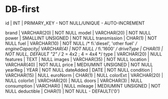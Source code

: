 DB-first
===

id            |         INT           |   PRIMARY_KEY - NOT NULL/UNIQUE - AUTO-INCREMENT
<!-- name  |   VARCHAR(40)   |    -->
brand         |      VARCHAR(20)      |   NOT NULL 
model         |      VARCHAR(20)      |   NOT NULL
power         |   SMALLINT UNSIGNED   |   NOT NULL
transmission  |        CHAR(1)        |   NOT NULL
fuel          |      VARCHAR(10)      |   NOT NULL /* fi.'diesel', 'other fuel' */
engineCapacity|       VARCHAR(4)      |   NOT NULL /* fi.'1600' */
driveType     |        CHAR(1)        |   NOT NULL, DEFAULT "2" /* 2 = 4x2 ; 4 = 4x4 */
type          |      VARCHAR(20)      |   NULL
features      |         TEXT          |   NULL
images        |      VARCHAR(35)      |   NOT NULL
location      |      VARCHAR(40)      |   NOT NULL
price         |   MEDIUMINT UNSIGNED  |   NOT NULL
yearReg       |         YEAR          |   NOT NULL
dateAdded     |         DATE          |   NOT NULL
condition     |      VARCHAR(15)      |   NULL
euroNorm      |        CHAR(1)        |   NULL
colorExt      |      VARCHAR(20)      |   NULL
colorIxt      |      VARCHAR(20)      |   NULL
doors         |       VARCHAR(3)      |   NULL
consumption   |       VARCHAR()       |   NULL
mileage       |   MEDIUMINT UNSIGNED  |   NOT NULL
deductible    |        CHAR(1)        |   NOT NULL - DEFAULT('0')
